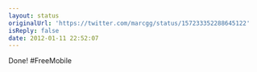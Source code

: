 ```yaml
---
layout: status
originalUrl: 'https://twitter.com/marcgg/status/157233352288645122'
isReply: false
date: 2012-01-11 22:52:07
---
```


Done! #FreeMobile
